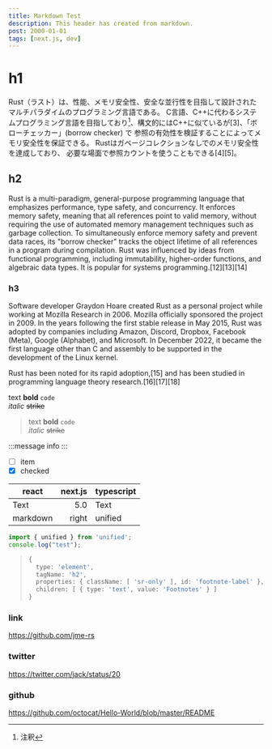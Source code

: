 ```yaml
---
title: Markdown Test
description: This header has created from markdown.
post: 2000-01-01
tags: [next.js, dev]
---
```




# h1

Rust（ラスト）は、性能、メモリ安全性、安全な並行性を目指して設計されたマルチパラダイムのプログラミング言語である。
C言語、C++に代わるシステムプログラミング言語を目指しており[^2]、構文的にはC++に似ているが[3]、「ボローチェッカー」(borrow checker) で
参照の有効性を検証することによってメモリ安全性を保証できる。
Rustはガベージコレクションなしでのメモリ安全性を達成しており、
必要な場面で参照カウントを使うこともできる[4][5]。

[^2]: 注釈



## h2

Rust is a multi-paradigm, general-purpose programming language that emphasizes performance, type safety, and concurrency. 
It enforces memory safety, meaning that all references point to valid memory, 
without requiring the use of automated memory management techniques such as garbage collection. 
To simultaneously enforce memory safety and prevent data races, 
its "borrow checker" tracks the object lifetime of all references in a program during compilation. 
Rust was influenced by ideas from functional programming, including immutability, higher-order functions, 
and algebraic data types. It is popular for systems programming.[12][13][14]

### h3

Software developer Graydon Hoare created Rust as a personal project while working at Mozilla Research in 2006. 
Mozilla officially sponsored the project in 2009. In the years following the first stable release in May 2015, 
Rust was adopted by companies including Amazon, Discord, Dropbox, Facebook (Meta), Google (Alphabet), and Microsoft. 
In December 2022, it became the first language other than C and assembly to be supported in the development of the Linux kernel.

Rust has been noted for its rapid adoption,[15] and has been studied in programming language theory research.[16][17][18]

text **bold** `code`  
*italic* ~~strike~~

> text **bold** `code`  
> *italic* ~~strike~~

:::message
info
:::

- [ ] item
- [x] checked

| react    | next.js  | typescript |
| -------- | -------: | ---------- |
| Text     |      5.0 | Text       |
| markdown |    right | unified    |

```ts:test.ts
import { unified } from 'unified';
console.log("test");
```

> ```ts
> {
>   type: 'element',
>   tagName: 'h2',
>   properties: { className: [ 'sr-only' ], id: 'footnote-label' },
>   children: [ { type: 'text', value: 'Footnotes' } ]
> }
> ```

### link

https://github.com/jme-rs

### twitter

https://twitter.com/jack/status/20

### github

https://github.com/octocat/Hello-World/blob/master/README